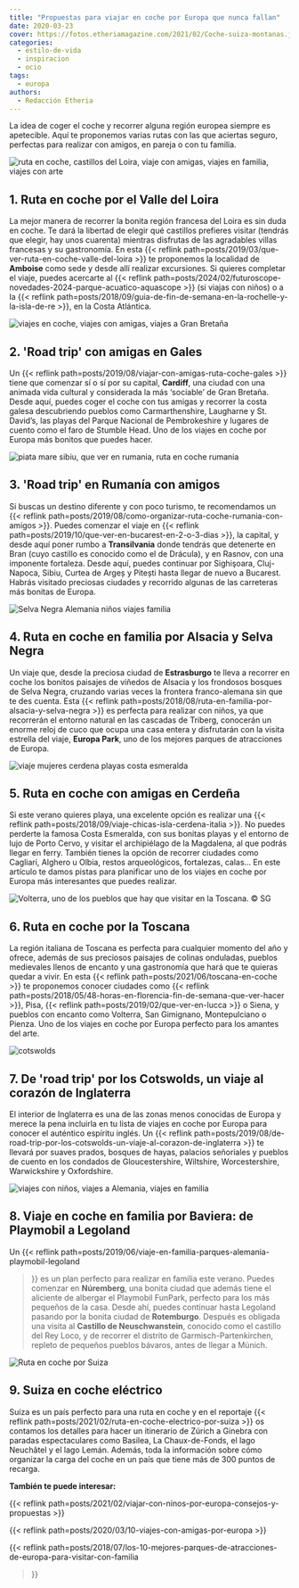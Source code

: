 ```yaml
---
title: "Propuestas para viajar en coche por Europa que nunca fallan"
date: 2020-03-23
cover: https://fotos.etheriamagazine.com/2021/02/Coche-suiza-montanas.jpg
categories: 
  - estilo-de-vida
  - inspiracion
  - ocio
tags: 
  - europa
authors: 
  - Redacción Etheria
---
```


La idea de coger el coche y recorrer alguna región europea siempre es apetecible. Aquí 
te proponemos varias rutas con las que aciertas seguro, perfectas para realizar con 
amigos, en pareja o con tu familia. 

![ruta en coche, castillos del Loira, viaje con amigas, viajes en familia, viajes con arte](https://fotos.etheriamagazine.com/2019/02/Amboise-castillo.jpg "Castillo de Amboise. © SG")

## 1\. Ruta en coche por el Valle del Loira

La mejor manera de recorrer la bonita región francesa del Loira es sin duda en coche. Te 
dará la libertad de elegir qué castillos prefieres visitar (tendrás que elegir, hay unos 
cuarenta) mientras disfrutas de las agradables villas francesas y su gastronomía. En 
esta {{< reflink path=posts/2019/03/que-ver-ruta-en-coche-valle-del-loira >}} te 
proponemos la localidad de **Amboise** como sede y desde allí realizar excursiones. Si 
quieres completar el viaje, puedes acercarte al {{< reflink 
path=posts/2024/02/futuroscope-novedades-2024-parque-acuatico-aquascope >}} (si viajas 
con niños) o a la {{< reflink 
path=posts/2018/09/guia-de-fin-de-semana-en-la-rochelle-y-la-isla-de-re >}}, en la Costa 
Atlántica. 

![viajes en coche, viajes con amigas, viajes a Gran Bretaña](https://fotos.etheriamagazine.com/2019/08/Gales-playa-Baranfundle.jpg "Playa de Baranfundle, en Gales, una de las más bellas del Reino Unido. © MM")

## 2\. 'Road trip' con amigas en Gales

Un {{< reflink path=posts/2019/08/viajar-con-amigas-ruta-coche-gales >}} tiene que 
comenzar sí o sí por su capital, **Cardiff**, una ciudad con una animada vida cultural y 
considerada la más ‘sociable’ de Gran Bretaña. Desde aquí, puedes coger el coche con tus 
amigas y recorrer la costa galesa descubriendo pueblos como Carmarthenshire, Laugharne y 
St. David’s, las playas del Parque Nacional de Pembrokeshire y lugares de cuento como el 
faro de Stumble Head. Uno de los viajes en coche por Europa más bonitos que puedes 
hacer. 

![piata mare sibiu, que ver en rumania, ruta en coche rumania](https://fotos.etheriamagazine.com/2019/07/7-Rumania-Sibiu-Piata-Mare.jpg "Piata Mare (Plaza Grande) de Sibiu. © Willyphots")

## 3\. 'Road trip' en Rumanía con amigos

Si buscas un destino diferente y con poco turismo, te recomendamos un {{< reflink 
path=posts/2019/08/como-organizar-ruta-coche-rumania-con-amigos >}}. Puedes comenzar el 
viaje en {{< reflink path=posts/2019/10/que-ver-en-bucarest-en-2-o-3-dias >}}, la 
capital, y desde aquí poner rumbo a **Transilvania** donde tendrás que detenerte en Bran 
(cuyo castillo es conocido como el de Drácula), y en Rasnov, con una imponente 
fortaleza. Desde aquí, puedes continuar por Sighişoara, Cluj-Napoca, Sibiu, Curtea de 
Argeș y Pitești hasta llegar de nuevo a Bucarest. Habrás visitado preciosas ciudades y 
recorrido algunas de las carreteras más bonitas de Europa. 

![Selva Negra Alemania niños viajes familia](https://fotos.etheriamagazine.com/2018/07/Cataratas-Triberg-bosque.jpg "Bosque junto a las cataratas de Triberg, en Selva Negra. © SG")

## 4\. Ruta en coche en familia por Alsacia y Selva Negra

Un viaje que, desde la preciosa ciudad de **Estrasburgo** te lleva a recorrer en coche 
los bonitos paisajes de viñedos de Alsacia y los frondosos bosques de Selva Negra, 
cruzando varias veces la frontera franco-alemana sin que te des cuenta. Esta {{< reflink 
path=posts/2018/08/ruta-en-familia-por-alsacia-y-selva-negra >}} es perfecta para 
realizar con niños, ya que recorrerán el entorno natural en las cascadas de Triberg, 
conocerán un enorme reloj de cuco que ocupa una casa entera y disfrutarán con la visita 
estrella del viaje, **Europa Park**, uno de los mejores parques de atracciones de 
Europa. 

![viaje mujeres cerdena playas costa esmeralda](https://fotos.etheriamagazine.com/2018/09/viaje-cerdena-Cala-Corsara-en-La-Magdalena-Costa-Esmeralda.jpg "Cala Corsara, en el archipiélago de La Magdalena (Cedeña). © ENIT")

## 5\. Ruta en coche con amigas en Cerdeña

Si este verano quieres playa, una excelente opción es realizar una {{< reflink 
path=posts/2018/09/viaje-chicas-isla-cerdena-italia >}}. No puedes perderte la famosa 
Costa Esmeralda, con sus bonitas playas y el entorno de lujo de Porto Cervo, y visitar 
el archipiélago de la Magdalena, al que podrás llegar en ferry. También tienes la opción 
de recorrer ciudades como Cagliari, Alghero u Olbia, restos arqueológicos, fortalezas, 
calas… En este artículo te damos pistas para planificar uno de los viajes en coche por 
Europa más interesantes que puedes realizar. 

![](https://fotos.etheriamagazine.com/2018/05/TOSCANA-VOLTERRA-3.jpg "Volterra, uno de los pueblos que hay que visitar en la Toscana. © SG")

## 6\. Ruta en coche por la Toscana

La región italiana de Toscana es perfecta para cualquier momento del año y ofrece, 
además de sus preciosos paisajes de colinas onduladas, pueblos medievales llenos de 
encanto y una gastronomía que hará que te quieras quedar a vivir. En esta {{< reflink 
path=posts/2021/06/toscana-en-coche >}} te proponemos conocer ciudades como {{< reflink 
path=posts/2018/05/48-horas-en-florencia-fin-de-semana-que-ver-hacer >}}, Pisa, {{< 
reflink path=posts/2019/02/que-ver-en-lucca >}} o Siena, y pueblos con encanto como 
Volterra, San Gimignano, Montepulciano o Pienza. Uno de los viajes en coche por Europa 
perfecto para los amantes del arte. 

![cotswolds](https://fotos.etheriamagazine.com/2019/06/viaje-mujeres-cotswolds.jpg "Cualquier época del año es perfecta para conocer el corazón de Inglaterra. © E.Ortega")

## 7\. De 'road trip' por los Cotswolds, un viaje al corazón de Inglaterra

El interior de Inglaterra es una de las zonas menos conocidas de Europa y merece la pena 
incluirla en tu lista de viajes en coche por Europa para conocer el auténtico espíritu 
inglés. Un {{< reflink 
path=posts/2019/08/de-road-trip-por-los-cotswolds-un-viaje-al-corazon-de-inglaterra >}} 
te llevará por suaves prados, bosques de hayas, palacios señoriales y pueblos de cuento 
en los condados de Gloucestershire, Wiltshire, Worcestershire, Warwickshire y 
Oxfordshire. 

![viajes con niños, viajes a Alemania, viajes en familia](https://fotos.etheriamagazine.com/2019/05/Baviera-Rothenburg.jpg "Casco historico de Rotemburgo, en Baviera.")

## 8\. Viaje en coche en familia por Baviera: de Playmobil a Legoland

Un {{< reflink path=posts/2019/06/viaje-en-familia-parques-alemania-playmobil-legoland 
>}} es un plan perfecto para realizar en familia este verano. Puedes comenzar en 
**Núremberg**, una bonita ciudad que además tiene el aliciente de albergar el Playmobil 
FunPark, perfecto para los más pequeños de la casa. Desde ahí, puedes continuar hasta 
Legoland pasando por la bonita ciudad de **Rotemburgo**. Después es obligada una visita 
al **Castillo de Neuschwanstein**, conocido como el castillo del Rey Loco, y de recorrer 
el distrito de Garmisch-Partenkirchen, repleto de pequeños pueblos bávaros, antes de 
llegar a Múnich. 

![Ruta en coche por Suiza](https://fotos.etheriamagazine.com/2021/02/Coche-suiza-montanas.jpg "Ruta en coche por Suiza. © Mattias Nutt")

## 9\. Suiza en coche eléctrico

Suiza es un país perfecto para una ruta en coche y en el reportaje {{< reflink 
path=posts/2021/02/ruta-en-coche-electrico-por-suiza >}} os contamos los detalles para 
hacer un itinerario de Zúrich a Ginebra con paradas espectaculares como Basilea, La 
Chaux-de-Fonds, el lago Neuchâtel y el lago Lemán. Además, toda la información sobre 
cómo organizar la carga del coche en un país que tiene más de 300 puntos de recarga. 

**También te puede interesar:** 

{{< reflink path=posts/2021/02/viajar-con-ninos-por-europa-consejos-y-propuestas >}} 

{{< reflink path=posts/2020/03/10-viajes-con-amigas-por-europa >}} 

{{< reflink 
path=posts/2018/07/los-10-mejores-parques-de-atracciones-de-europa-para-visitar-con-familia 
>}}
